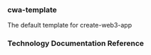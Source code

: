 ### cwa-template

The default template for create-web3-app

### Technology Documentation Reference

<!-- [Dockerode](https://github.com/apocas/dockerode) - Node.js module for Docker's Remote API -->
